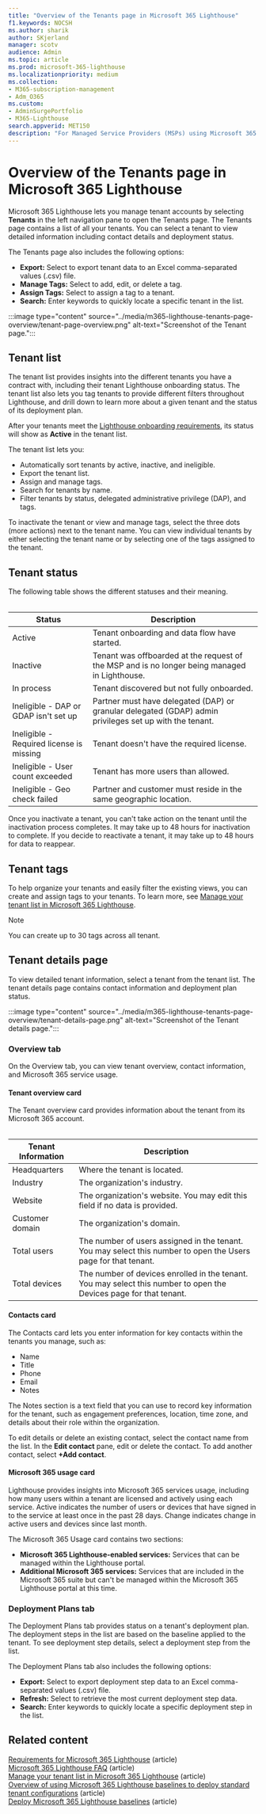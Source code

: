 ```yaml
---
title: "Overview of the Tenants page in Microsoft 365 Lighthouse"
f1.keywords: NOCSH
ms.author: sharik
author: SKjerland
manager: scotv
audience: Admin
ms.topic: article
ms.prod: microsoft-365-lighthouse
ms.localizationpriority: medium
ms.collection:
- M365-subscription-management
- Adm_O365
ms.custom:
- AdminSurgePortfolio
- M365-Lighthouse
search.appverid: MET150
description: "For Managed Service Providers (MSPs) using Microsoft 365 Lighthouse, learn about the Tenants page."
---
```


# Overview of the Tenants page in Microsoft 365 Lighthouse

Microsoft 365 Lighthouse lets you manage tenant accounts by selecting **Tenants** in the left navigation pane to open the Tenants page. The Tenants page contains a list of all your tenants. You can select a tenant to view detailed information including contact details and deployment status.

The Tenants page also includes the following options:

- **Export:** Select to export tenant data to an Excel comma-separated values (.csv) file.
- **Manage Tags:** Select to add, edit, or delete a tag.
- **Assign Tags:** Select to assign a tag to a tenant.
- **Search:** Enter keywords to quickly locate a specific tenant in the list.

:::image type="content" source="../media/m365-lighthouse-tenants-page-overview/tenant-page-overview.png" alt-text="Screenshot of the Tenant page.":::

## Tenant list

The tenant list provides insights into the different tenants you have a contract with, including their tenant Lighthouse onboarding status. The tenant list also lets you tag tenants to provide different filters throughout Lighthouse, and drill down to learn more about a given tenant and the status of its deployment plan.

After your tenants meet the [Lighthouse onboarding requirements](m365-lighthouse-requirements.md), its status will show as **Active** in the tenant list.

The tenant list lets you:

- Automatically sort tenants by active, inactive, and ineligible.
- Export the tenant list.
- Assign and manage tags.
- Search for tenants by name.
- Filter tenants by status, delegated administrative privilege (DAP), and tags.

To inactivate the tenant or view and manage tags, select the three dots (more actions) next to the tenant name. You can view individual tenants by either selecting the tenant name or by selecting one of the tags assigned to the tenant.

## Tenant status

The following table shows the different statuses and their meaning.<br><br>

| Status                                   | Description                                                                                             |
|------------------------------------------|---------------------------------------------------------------------------------------------------------|
| Active                                   | Tenant onboarding and data flow have started.                                                           |
| Inactive                                 | Tenant was offboarded at the request of the MSP and is no longer being managed in Lighthouse.           |
| In process                               | Tenant discovered but not fully onboarded.                                                              |
| Ineligible - DAP or GDAP isn't set up    | Partner must have delegated (DAP) or granular delegated (GDAP) admin privileges set up with the tenant. |
| Ineligible - Required license is missing | Tenant doesn't have the required license.                                                               |
| Ineligible - User count exceeded         | Tenant has more users than allowed.                                                                     |
| Ineligible - Geo check failed            | Partner and customer must reside in the same geographic location.                                       |

Once you inactivate a tenant, you can't take action on the tenant until the inactivation process completes. It may take up to 48 hours for inactivation to complete. If you decide to reactivate a tenant, it may take up to 48 hours for data to reappear.

## Tenant tags

To help organize your tenants and easily filter the existing views, you can create and assign tags to your tenants. To learn more, see [Manage your tenant list in Microsoft 365 Lighthouse](m365-lighthouse-manage-tenant-list.md).

> [!NOTE]
> You can create up to 30 tags across all tenant.

## Tenant details page

To view detailed tenant information, select a tenant from the tenant list. The tenant details page contains contact information and deployment plan status.

:::image type="content" source="../media/m365-lighthouse-tenants-page-overview/tenant-details-page.png" alt-text="Screenshot of the Tenant details page.":::

### Overview tab

On the Overview tab, you can view tenant overview, contact information, and Microsoft 365 service usage.

#### Tenant overview card

The Tenant overview card provides information about the tenant from its Microsoft 365 account.<br><br>

| Tenant Information    | Description|
|-----------------------|------------------|
| Headquarters    | Where the tenant is located.|
| Industry    |The organization's industry.|
| Website    |The organization's website. You may edit this field if no data is provided.|
| Customer domain    |The organization's domain.|
| Total users    |The number of users assigned in the tenant. You may select this number to open the Users page for that tenant.|
| Total devices|The number of devices enrolled in the tenant. You may select this number to open the Devices page for that tenant.|

#### Contacts card

The Contacts card lets you enter information for key contacts within the tenants you manage, such as:

- Name
- Title
- Phone
- Email
- Notes

The Notes section is a text field that you can use to record key information for the tenant, such as engagement preferences, location, time zone, and details about their role within the organization.

To edit details or delete an existing contact, select the contact name from the list. In the **Edit contact** pane, edit or delete the contact. To add another contact, select **+Add contact**.

#### Microsoft 365 usage card

Lighthouse provides insights into Microsoft 365 services usage, including how many users within a tenant are licensed and actively using each service. Active indicates the number of users or devices that have signed in to the service at least once in the past 28 days. Change indicates change in active users and devices since last month.

The Microsoft 365 Usage card contains two sections:

- **Microsoft 365 Lighthouse-enabled services:** Services that can be managed within the Lighthouse portal.
- **Additional Microsoft 365 services:** Services that are included in the Microsoft 365 suite but can't be managed within the Microsoft 365 Lighthouse portal at this time.

### Deployment Plans tab

The Deployment Plans tab provides status on a tenant's deployment plan. The deployment steps in the list are based on the baseline applied to the tenant. To see deployment step details, select a deployment step from the list.

The Deployment Plans tab also includes the following options:

- **Export:** Select to export deployment step data to an Excel comma-separated values (.csv) file.
- **Refresh:** Select to retrieve the most current deployment step data.
- **Search:** Enter keywords to quickly locate a specific deployment step in the list.

## Related content

[Requirements for Microsoft 365 Lighthouse](m365-lighthouse-requirements.md) (article)\
[Microsoft 365 Lighthouse FAQ](m365-lighthouse-faq.yml) (article)\
[Manage your tenant list in Microsoft 365 Lighthouse](m365-lighthouse-manage-tenant-list.md) (article)\
[Overview of using Microsoft 365 Lighthouse baselines to deploy standard tenant configurations](m365-lighthouse-deploy-standard-tenant-configurations-overview.md) (article)\
[Deploy Microsoft 365 Lighthouse baselines](m365-lighthouse-deploy-baselines.md) (article)
